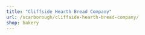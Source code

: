 ```yaml
---
title: "Cliffside Hearth Bread Company"
url: /scarborough/cliffside-hearth-bread-company/
shop: bakery
---
```


